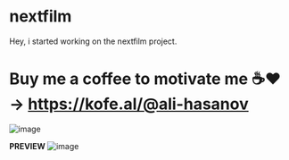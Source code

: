 # nextfilm


Hey, i started working on the nextfilm project.
# Buy me a coffee to motivate me ☕❤️ ->  https://kofe.al/@ali-hasanov

![image](https://github.com/Rokobot/nextfilm/assets/117278851/a14fa564-21cd-4eb0-9aff-886185644e83)

__PREVIEW__
![image](https://github.com/Rokobot/nextfilm/assets/117278851/09072e9a-78f9-4686-95d8-d1dd83dbeda4)
